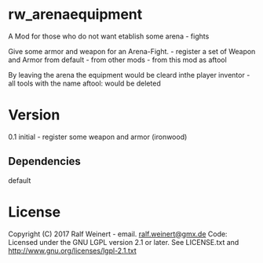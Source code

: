 # rw_arenaequipment
A Mod for those who do not want etablish some arena - fights

Give some armor and weapon for an Arena-Fight.
	- register a set of Weapon and Armor from default 
	- from other mods 
	- from this mod
	as aftool
	

By leaving the arena the equipment would be cleard inthe player inventor
	- all tools with the name aftool: would be deleted
	

# Version
0.1	initial - register some weapon and armor (ironwood)


## Dependencies
default 

# License
Copyright (C) 2017 Ralf Weinert - email. ralf.weinert@gmx.de
Code: Licensed under the GNU LGPL version 2.1 or later. See LICENSE.txt and http://www.gnu.org/licenses/lgpl-2.1.txt 


